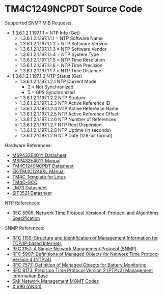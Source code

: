# TM4C1249NCPDT Source Code


Supported SNMP MIB Requests:
- 1.3.6.1.2.1.197.1.1 = NTP Info (Get)
  - 1.3.6.1.2.1.197.1.1.1 = NTP Software Name
  - 1.3.6.1.2.1.197.1.1.2 = NTP Software Version
  - 1.3.6.1.2.1.197.1.1.3 = NTP Software Vendor
  - 1.3.6.1.2.1.197.1.1.4 = NTP System Type
  - 1.3.6.1.2.1.197.1.1.5 = NTP Time Resolution
  - 1.3.6.1.2.1.197.1.1.6 = NTP Time Precision
  - 1.3.6.1.2.1.197.1.1.7 = NTP Time Distance
- 1.3.6.1.2.1.197.1.2 NTP Status (Get)
  - 1.3.6.1.2.1.197.1.2.1 NTP Current Mode
    - 2 = Not Synchronized
    - 5 = GPS Synchronized
  - 1.3.6.1.2.1.197.1.2.2 NTP Stratum
  - 1.3.6.1.2.1.197.1.2.3 NTP Active Reference ID
  - 1.3.6.1.2.1.197.1.2.4 NTP Active Reference Name
  - 1.3.6.1.2.1.197.1.2.5 NTP Active Reference Offset
  - 1.3.6.1.2.1.197.1.2.6 NTP Number of References
  - 1.3.6.1.2.1.197.1.2.7 NTP Root Dispersion
  - 1.3.6.1.2.1.197.1.2.8 NTP Uptime (in seconds)
  - 1.3.6.1.2.1.197.1.2.9 NTP Date (128-bit format)


Hardware References:
- [MSP432E401Y Datasheet](../docs/msp432e401y.pdf)
- [MSP432E401Y Manual](../docs/slau723a.pdf)
- [TM4C1249NCPDT Datasheet](../docs/tm4c1294ncpdt.pdf)
- [EK-TM4C1249XL Manual](../docs/EK-TM4C1249XL.pdf)
- [TM4C Template for Linux](https://github.com/shawn-dsilva/tm4c-linux-template)
- [TM4C-GCC](https://github.com/martinjaros/tm4c-gcc)
- [LM73 Datasheet](../docs/lm73.pdf)
- [SiT3521 Datasheet](../docs/SiT3521.pdf)

NTP References:
- [RFC 5905: Network Time Protocol Version 4: Protocol and Algorithms Specification](https://www.ietf.org/rfc/rfc5905.html)

SNMP References:
- [RFC 1155: Structure and Identification of Management Information for TCP/IP-based Internets](https://www.ietf.org/rfc/rfc1155.html)
- [RFC 1157: A Simple Network Management Protocol (SNMP)](https://www.ietf.org/rfc/rfc1157.html)
- [RFC 5907: Definitions of Managed Objects for Network Time Protocol Version 4 (NTPv4)](https://www.ietf.org/rfc/rfc5907.html)
- [RFC 7577: Definition of Managed Objects for Battery Monitoring](https://www.ietf.org/rfc/rfc7577.html)
- [RFC 8173: Precision Time Protocol Version 2 (PTPv2) Management Information Base](https://www.ietf.org/rfc/rfc8173.html)
- [SMI Network Management MGMT Codes](https://www.iana.org/assignments/smi-numbers/smi-numbers.xhtml#smi-numbers-2)
- [X.690 (ANS.1)](../docs/T-REC-X.690-202102-I.pdf)
